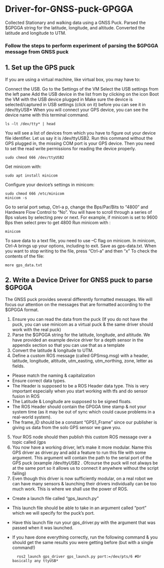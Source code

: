 # Driver-for-GNSS-puck-GPGGA
Collected Stationary and walking data using a GNSS Puck. Parsed the $GPGGA string for the latitude, longitude, and altitude. Converted the latitude and longitude to UTM.


### Follow the steps to perform experiment of parsing the $GPGGA message from GNSS puck

## 1. Set up the GPS puck

If you are using a virtual machine, like virtual box, you may have to:

Connect the USB.
Go to the Settings of the VM
Select the USB settings from the left pane
Add the USB device in the list from by clicking on the icon
Boot the VM with the USB device plugged in
Make sure the device is selected/captured in USB settings (click on it) before you can see it in /dev/ttyUSB* When you will connect your GPS device, you can see the device name with this terminal command.   
    
    ls –lt /dev/tty* | head
You will see a list of devices from which you have to figure out your device file identifier. Let us say it is /dev/ttyUSB2. Run this command without the GPS plugged in, the missing COM port is your GPS device. Then you need to set the read write permissions for reading the device properly.

    sudo chmod 666 /dev/ttyUSB2
Get minicom with:

    sudo apt install minicom
Configure your device’s settings in minicom:

    sudo chmod 666 /etc/minicom
    minicom -s
Go to serial port setup, Ctrl-a p, change the Bps/Par/Bits to “4800” and Hardware Flow Control to “No”. You will have to scroll through a series of Bps values by selecting prev or next. For example, if minicom is set to 9600 Bps then select prev to get 4800 Run minicom with :

    minicom
To save data to a text file, you need to use –C flag on minicom. In minicom, Ctrl-A brings up your options, including to exit. Save as gps-data.txt. When you want to stop writing to the file, press “Ctrl-a” and then “x” To check the contents of the file:

    more gps_data.txt
##


## 2. Write a Device Driver for GNSS puck to parse $GPGGA

The GNSS puck provides several differently formatted messages. We will focus our attention on the messages that are formatted according to the $GPGGA format.

1. Ensure you can read the data from the puck (If you do not have the puck, you can use minicom as a virtual puck & the same driver should work with the real puck)
2. Parse the $GPGGA string for the latitude, longitude, and altitude. We have provided an example device driver for a depth sensor in the appendix section so that you can use that as a template
3. Convert the latitude & longitude to UTM.
4. Define a custom ROS message (called GPSmsg.msg) with a header, latitude, longitude, altitude, utm_easting, utm_northing, zone, letter as fields.
- Please match the naming & capitalization
-  Ensure correct data types.
- The Header is supposed to be a ROS Header data type. This is very important especially when you start working with tfs and do sensor fusion in ROS
- The Latitude & Longitude are supposed to be signed floats.
- The ROS Header should contain the GPGGA time stamp & not your system time (as it may be out of sync which could cause problems in a real-world system).
- The frame_ID should be a constant “GPS1_Frame” since our publisher is giving us data from the solo GPS sensor we gave you.
5. Your ROS node should then publish this custom ROS message over a topic called /gps
6. You now have a working driver, let’s make it more modular. Name this GPS driver as driver.py and add a feature to run this file with some argument. This argument will contain the path to the serial port of the GPS puck (example /dev/ttyUSB2 . Ofcourse the puck will not always be at the same port so it allows us to connect it anywhere without the script failing)
7. Even though this driver is now sufficiently modular, on a real robot we can have many sensors & launching their drivers individually can be too much work. This is where we shall use the power of ROS.
- Create a launch file called “gps_launch.py”
- This launch file should be able to take in an argument called “port” which we will specify for the puck’s port.
- Have this launch file run your gps_driver.py with the argument that was passed when it was launched.
- If you have done everything correctly, run the following command & you should
get the same results you were getting before (but with a single command!)

        ros2 launch gps_driver gps_launch.py port:=/dev/pts/6 #Or basically any ttyUSB*
